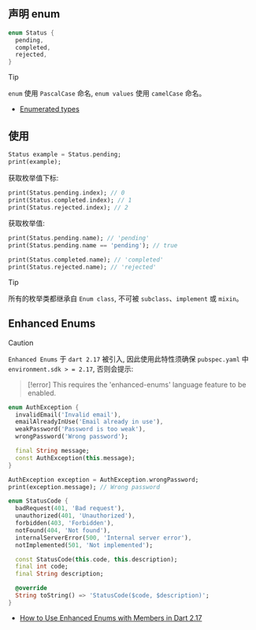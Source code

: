 ## 声明 enum

```dart
enum Status {
  pending,
  completed,
  rejected,
}
```

> [!tip]
> `enum` 使用 `PascalCase` 命名, `enum values` 使用 `camelCase` 命名。

- [Enumerated types](https://dart.dev/language/enums)

## 使用

```dart
Status example = Status.pending;
print(example);
```

获取枚举值下标:

```dart
print(Status.pending.index); // 0
print(Status.completed.index); // 1
print(Status.rejected.index); // 2
```

获取枚举值:

```dart
print(Status.pending.name); // 'pending'
print(Status.pending.name == 'pending'); // true

print(Status.completed.name); // 'completed'
print(Status.rejected.name); // 'rejected'
```

> [!tip]
> 所有的枚举类都继承自 `Enum class`, 不可被 `subclass`、`implement` 或 `mixin`。

## Enhanced Enums

> [!caution]
> `Enhanced Enums` 于 `dart 2.17` 被引入, 因此使用此特性须确保 `pubspec.yaml` 中 `environment.sdk > = 2.17`, 否则会提示:
> > [!error]
> This requires the 'enhanced-enums' language feature to be enabled.

```dart
enum AuthException {
  invalidEmail('Invalid email'),
  emailAlreadyInUse('Email already in use'),
  weakPassword('Password is too weak'),
  wrongPassword('Wrong password');

  final String message;
  const AuthException(this.message);
}

AuthException exception = AuthException.wrongPassword;
print(exception.message); // Wrong password
```

```dart
enum StatusCode {
  badRequest(401, 'Bad request'),
  unauthorized(401, 'Unauthorized'),
  forbidden(403, 'Forbidden'),
  notFound(404, 'Not found'),
  internalServerError(500, 'Internal server error'),
  notImplemented(501, 'Not implemented');

  const StatusCode(this.code, this.description);
  final int code;
  final String description;

  @override
  String toString() => 'StatusCode($code, $description)';
}
```

- [How to Use Enhanced Enums with Members in Dart 2.17](https://codewithandrea.com/tips/dart-2.17-enums-with-members/)